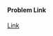 #### Problem Link
<a href="https://www.hackerrank.com/challenges/security-bijective-functions" target="_blank">Link</a>
